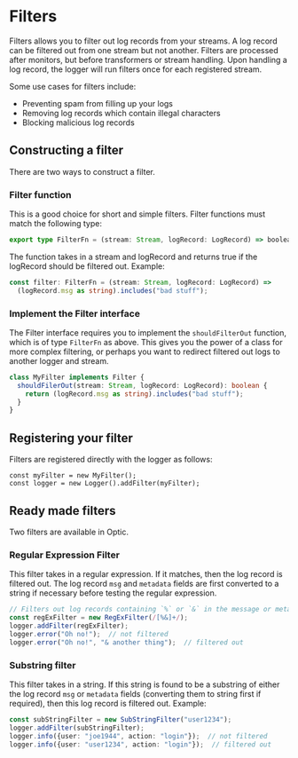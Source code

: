 # Filters

Filters allows you to filter out log records from your streams.  A log record
can be filtered out from one stream but not another.  Filters are processed
after monitors, but before transformers or stream handling.  Upon handling a
log record, the logger will run filters once for each registered stream.

Some use cases for filters include:
* Preventing spam from filling up your logs
* Removing log records which contain illegal characters
* Blocking malicious log records

## Constructing a filter

There are two ways to construct a filter.

### Filter function

This is a good choice for short and simple filters.  Filter functions must match
the following type:
```typescript
export type FilterFn = (stream: Stream, logRecord: LogRecord) => boolean;
```

The function takes in a stream and logRecord and returns true if the logRecord
should be filtered out.  Example:
```typescript
const filter: FilterFn = (stream: Stream, logRecord: LogRecord) =>
  (logRecord.msg as string).includes("bad stuff");
```

### Implement the Filter interface

The Filter interface requires you to implement the `shouldFilterOut` function,
which is of type `FilterFn` as above.  This gives you the power of a class for
more complex filtering, or perhaps you want to redirect filtered out logs to 
another logger and stream.

```typescript
class MyFilter implements Filter {
  shouldFilerOut(stream: Stream, logRecord: LogRecord): boolean {
    return (logRecord.msg as string).includes("bad stuff");
  }
}
```

## Registering your filter

Filters are registered directly with the logger as follows:
```
const myFilter = new MyFilter();
const logger = new Logger().addFilter(myFilter);
```

## Ready made filters

Two filters are available in Optic.

### Regular Expression Filter

This filter takes in a regular expression.  If it matches, then the log record
is filtered out.  The log record `msg` and `metadata` fields are first
converted to a string if necessary before testing the regular expression.

```typescript
// Filters out log records containing `%` or `&` in the message or metadata
const regExFilter = new RegExFilter(/[%&]+/);
logger.addFilter(regExFilter);
logger.error("Oh no!");  // not filtered
logger.error("Oh no!", "& another thing");  // filtered out
```

### Substring filter

This filter takes in a string.  If this string is found to be a substring of
either the log record `msg` or `metadata` fields (converting them to string
first if required), then this log record is filtered out.  Example:

```typescript
const subStringFilter = new SubStringFilter("user1234");
logger.addFilter(subStringFilter);
logger.info({user: "joe1944", action: "login"});  // not filtered
logger.info({user: "user1234", action: "login"});  // filtered out

```